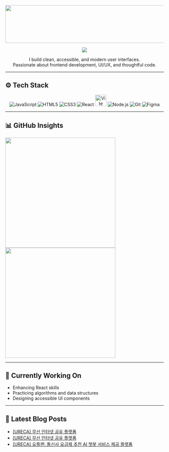 
<a href="https://github.com/devxb/gitanimals">
  <img src="https://render.gitanimals.org/lines/{yshls}?pet-id=1" width="1000" height="120"/>
</a>


<!-- 타이핑 효과 -->
<p align="center">
  <img src="https://readme-typing-svg.demolab.com?font=Fira+Code&size=22&pause=1200&color=FBA12F&center=true&vCenter=true&width=500&lines=Hi+there%2C+I'm+Yang+Sehyun!;Frontend+Developer+in+Progress;Clean+UI%2C+Clear+Logic;Slow+and+Steady+Growth" />
</p>

<!-- 소개 -->
<p align="center">
  I build clean, accessible, and modern user interfaces.<br/>
  Passionate about frontend development, UI/UX, and thoughtful code.
</p>

---

## ⚙️ Tech Stack

<p align="center">
  <img src="https://img.icons8.com/color/36/javascript.png" alt="JavaScript" title="JavaScript"/>
  <img src="https://img.icons8.com/color/36/html-5--v1.png" alt="HTML5" title="HTML5"/>
  <img src="https://img.icons8.com/color/36/css3.png" alt="CSS3" title="CSS3"/>
  <img src="https://img.icons8.com/officel/36/react.png" alt="React" title="React"/>
  <img src="https://vitejs.dev/logo.svg" alt ="Vite" title="Vite" width="36" height="36"/>
  <img src="https://img.icons8.com/fluency/36/node-js.png" alt="Node.js" title="Node.js"/>
  <img src="https://img.icons8.com/color/36/git.png" alt="Git" title="Git"/>
  <img src="https://img.icons8.com/color/36/figma--v1.png" alt="Figma" title="Figma"/>
</p>

---

## 📊 GitHub Insights

<p align="left">
  <img src="https://github-readme-stats.vercel.app/api?username=yshls&show_icons=true&theme=slateorange&hide_border=true&count_private=true&include_all_commits=true&custom_title=My%20GitHub%20Stats" width="350" />
   <img src="https://github-readme-stats.vercel.app/api/top-langs/?username=yshls&layout=compact&theme=slateorange&hide_border=true" width="350" />
</p> 

---

## 🚀 Currently Working On

- Enhancing React skills  
- Practicing algorithms and data structures  
- Designing accessible UI components  

---

## 📕 Latest Blog Posts
<ul><li><a href='https://recordoftheday.tistory.com/entry/URECA-%EB%AC%B4%EC%84%A0-%EC%9D%B8%ED%84%B0%EB%84%B7-%EA%B3%B5%EC%9C%A0-%ED%94%8C%EB%9E%AB%ED%8F%BC-1' target='_blank'>[URECA] 무선 인터넷 공유 플랫폼</a></li><li><a href='https://recordoftheday.tistory.com/entry/URECA-%EB%AC%B4%EC%84%A0-%EC%9D%B8%ED%84%B0%EB%84%B7-%EA%B3%B5%EC%9C%A0-%ED%94%8C%EB%9E%AB%ED%8F%BC' target='_blank'>[URECA] 무선 인터넷 공유 플랫폼</a></li><li><a href='https://recordoftheday.tistory.com/entry/URECA-%EC%9A%94%ED%94%8C%EB%9E%9C-%ED%86%B5%EC%8B%A0%EC%82%AC-%EC%9A%94%EA%B8%88%EC%A0%9C-%EC%B6%94%EC%B2%9C-AI-%EC%B1%97%EB%B4%87-%EC%84%9C%EB%B9%84%EC%8A%A4-%EC%A0%9C%EA%B3%B5-%ED%94%8C%EB%9E%AB%ED%8F%BC-5' target='_blank'>[URECA] 요플랜: 통신사 요금제 추천 AI 챗봇 서비스 제공 플랫폼</a></li></ul>